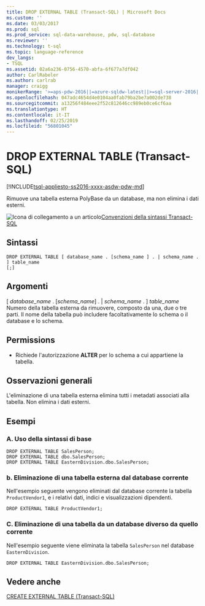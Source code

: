 ```yaml
---
title: DROP EXTERNAL TABLE (Transact-SQL) | Microsoft Docs
ms.custom: ''
ms.date: 03/03/2017
ms.prod: sql
ms.prod_service: sql-data-warehouse, pdw, sql-database
ms.reviewer: ''
ms.technology: t-sql
ms.topic: language-reference
dev_langs:
- TSQL
ms.assetid: 02a6a236-0756-4570-abfa-6f677a7df042
author: CarlRabeler
ms.author: carlrab
manager: craigg
monikerRange: '>=aps-pdw-2016||=azure-sqldw-latest||>=sql-server-2016||=sqlallproducts-allversions||>=sql-server-linux-2017||=azuresqldb-mi-current'
ms.openlocfilehash: 047adc4654d4e0104aa0fab79ba2be7a002de738
ms.sourcegitcommit: a13256f484eee2f52c812646cc989eb0ce6cf6aa
ms.translationtype: HT
ms.contentlocale: it-IT
ms.lasthandoff: 02/25/2019
ms.locfileid: "56801045"
---
```

# <a name="drop-external-table-transact-sql"></a>DROP EXTERNAL TABLE (Transact-SQL)
[!INCLUDE[tsql-appliesto-ss2016-xxxx-asdw-pdw-md](../../includes/tsql-appliesto-ss2016-xxxx-asdw-pdw-md.md)]

  Rimuove una tabella esterna PolyBase da un database, ma non elimina i dati esterni.  
  
 ![Icona di collegamento a un articolo](../../database-engine/configure-windows/media/topic-link.gif "Icona di collegamento a un articolo")[Convenzioni della sintassi Transact-SQL](../../t-sql/language-elements/transact-sql-syntax-conventions-transact-sql.md)  
  
## <a name="syntax"></a>Sintassi  
  
```  
DROP EXTERNAL TABLE [ database_name . [schema_name ] . | schema_name . ] table_name   
[;]  
```  
  

## <a name="arguments"></a>Argomenti  
 [ *database_name* . [*schema_name*] . | *schema_name* . ] *table_name*  
 Numero della tabella esterna da rimuovere, composto da una, due o tre parti. Il nome della tabella può includere facoltativamente lo schema o il database e lo schema.  
  
## <a name="permissions"></a>Permissions  
  
-   Richiede l'autorizzazione **ALTER** per lo schema a cui appartiene la tabella.  
  
## <a name="general-remarks"></a>Osservazioni generali  
 L'eliminazione di una tabella esterna elimina tutti i metadati associati alla tabella. Non elimina i dati esterni.  
  
## <a name="examples"></a>Esempi  
  
### <a name="a-using-basic-syntax"></a>A. Uso della sintassi di base  
  
```  
DROP EXTERNAL TABLE SalesPerson;  
DROP EXTERNAL TABLE dbo.SalesPerson;  
DROP EXTERNAL TABLE EasternDivision.dbo.SalesPerson;  
```  
  
### <a name="b-dropping-an-external-table-from-the-current-database"></a>b. Eliminazione di una tabella esterna dal database corrente  
 Nell'esempio seguente vengono eliminati dal database corrente la tabella `ProductVendor1`, e i relativi dati, indici e visualizzazioni dipendenti.  
  
```  
DROP EXTERNAL TABLE ProductVendor1;  
```  
  
### <a name="c-dropping-a-table-from-another-database"></a>C. Eliminazione di una tabella da un database diverso da quello corrente  
 Nell'esempio seguente viene eliminata la tabella `SalesPerson` nel database `EasternDivision`.  
  
```  
DROP EXTERNAL TABLE EasternDivision.dbo.SalesPerson;  
```  
  
## <a name="see-also"></a>Vedere anche  
 [CREATE EXTERNAL TABLE &#40;Transact-SQL&#41;](../../t-sql/statements/create-external-table-transact-sql.md)  
  
